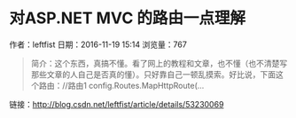# 对ASP.NET MVC 的路由一点理解
作者：leftfist
日期：2016-11-19 15:14
浏览量：767
> 简介：这个东西，真搞不懂。看了网上的教程和文章，也不懂（也不清楚写那些文章的人自己是否真的懂）。只好靠自己一顿乱摸索。好比说，下面这个路由：//路由1
config.Routes.MapHttpRoute(...

 链接：http://blog.csdn.net/leftfist/article/details/53230069
